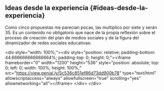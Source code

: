 ## Ideas desde la experiencia {#ideas-desde-la-experiencia}

Como cinco propuestas me parecían pocas, las multiplico por siete y serán 35\. Es un contenido no obligatorio que nace de la propia reflexión sobre el proceso de creación del plan de medios sociales y de la figura del dinamizador de redes sociales educativas:

&lt;div style=&quot;width: 100%;&quot;&gt;&lt;div style=&quot;position: relative; padding-bottom: 44.666666666666664%; padding-top: 0; height: 0;&quot;&gt;&lt;iframe frameborder=&quot;0&quot; width=&quot;1200&quot; height=&quot;536&quot; style=&quot;position: absolute; top: 0; left: 0; width: 100%; height: 100%;&quot; src=&quot;https://view.genial.ly/5c536c851ef86d73dd900b78&quot; type=&quot;text/html&quot; allowscriptaccess=&quot;always&quot; allowfullscreen=&quot;true&quot; scrolling=&quot;yes&quot; allownetworking=&quot;all&quot;&gt;&lt;/iframe&gt; &lt;/div&gt; &lt;/div&gt;
